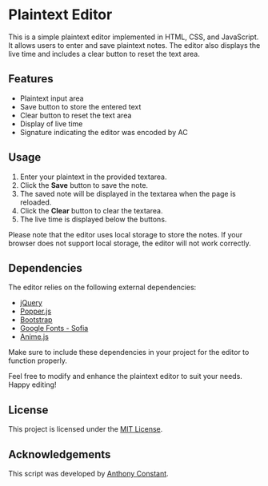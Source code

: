 # Plaintext Editor

This is a simple plaintext editor implemented in HTML, CSS, and JavaScript. It allows users to enter and save plaintext notes. The editor also displays the live time and includes a clear button to reset the text area.

## Features

- Plaintext input area
- Save button to store the entered text
- Clear button to reset the text area
- Display of live time
- Signature indicating the editor was encoded by AC

## Usage

1. Enter your plaintext in the provided textarea.
2. Click the **Save** button to save the note.
3. The saved note will be displayed in the textarea when the page is reloaded.
4. Click the **Clear** button to clear the textarea.
5. The live time is displayed below the buttons.

Please note that the editor uses local storage to store the notes. If your browser does not support local storage, the editor will not work correctly.

## Dependencies

The editor relies on the following external dependencies:

- [jQuery](https://code.jquery.com/jquery-3.2.1.slim.min.js)
- [Popper.js](https://cdnjs.cloudflare.com/ajax/libs/popper.js/1.12.9/umd/popper.min.js)
- [Bootstrap](https://maxcdn.bootstrapcdn.com/bootstrap/4.0.0/css/bootstrap.min.css)
- [Google Fonts - Sofia](https://fonts.googleapis.com/css?family=Sofia)
- [Anime.js](https://cdnjs.cloudflare.com/ajax/libs/animejs/2.0.2/anime.min.js)

Make sure to include these dependencies in your project for the editor to function properly.

Feel free to modify and enhance the plaintext editor to suit your needs. Happy editing!

## License

This project is licensed under the [MIT License](https://opensource.org/licenses/MIT).

## Acknowledgements

This script was developed by [Anthony Constant](https://anthonyconstant.co.uk/).

